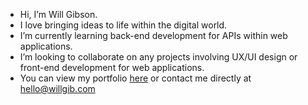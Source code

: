 - Hi, I’m Will Gibson.
- I love bringing ideas to life within the digital world.
- I’m currently learning back-end development for APIs within web applications.
- I’m looking to collaborate on any projects involving UX/UI design or front-end development for web applications.
- You can view my portfolio [here](willgib.com) or contact me directly at hello@willgib.com
